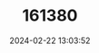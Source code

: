 ---
title: "161380"
category: "Cephaloscyllium sarawakensis"
draft: false
date: 2024-02-22 13:03:52
languages:
  English: ["Sarawak Pygmy Swell Shark"]
---